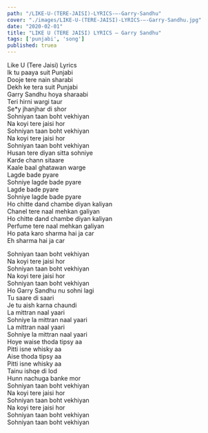 ```yaml
---
path: "/LIKE-U-(TERE-JAISI)-LYRICS-–-Garry-Sandhu"
cover: "./images/LIKE-U-(TERE-JAISI)-LYRICS-–-Garry-Sandhu.jpg"
date: "2020-02-01"
title: "LIKE U (TERE JAISI) LYRICS – Garry Sandhu"
tags: ['punjabi', 'song']
published: truea
---
```

  
Like U (Tere Jaisi) Lyrics  
Ik tu paaya suit Punjabi  
Dooje tere nain sharabi  
Dekh ke tera suit Punjabi  
Garry Sandhu hoya sharaabi  
Teri hirni wargi taur  
Se*y jhanjhar di shor  
Sohniyan taan boht vekhiyan  
Na koyi tere jaisi hor  
Sohniyan taan boht vekhiyan  
Na koyi tere jaisi hor  
Sohniyan taan boht vekhiyan  
Husan tere diyan sitta sohniye  
Karde chann sitaare  
Kaale baal ghatawan warge  
Lagde bade pyare  
Sohniye lagde bade pyare  
Lagde bade pyare  
Sohniye lagde bade pyare  
Ho chitte dand chambe diyan kaliyan  
Chanel tere naal mehkan galiyan  
Ho chitte dand chambe diyan kaliyan  
Perfume tere naal mehkan galiyan  
Ho pata karo sharma hai ja car  
Eh sharma hai ja car  
  
  
  
  
  
  
Sohniyan taan boht vekhiyan  
Na koyi tere jaisi hor  
Sohniyan taan boht vekhiyan  
Na koyi tere jaisi hor  
Sohniyan taan boht vekhiyan  
Ho Garry Sandhu nu sohni lagi  
Tu saare di saari  
Je tu aish karna chaundi  
La mittran naal yaari  
Sohniye la mittran naal yaari  
La mittran naal yaari  
Sohniye la mittran naal yaari  
Hoye waise thoda tipsy aa  
Pitti isne whisky aa  
Aise thoda tipsy aa  
Pitti isne whisky aa  
Tainu ishqe di lod  
Hunn nachuga banke mor  
Sohniyan taan boht vekhiyan  
Na koyi tere jaisi hor  
Sohniyan taan boht vekhiyan  
Na koyi tere jaisi hor  
Sohniyan taan boht vekhiyan  
Sohniyan taan boht vekhiyan  
